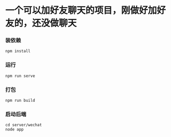 # 一个可以加好友聊天的项目，刚做好加好友的，还没做聊天

### 装依赖
```
npm install
```

### 运行
```
npm run serve
```

### 打包
```
npm run build
```
### 启动后端
```
cd server/wechat
node app
```



